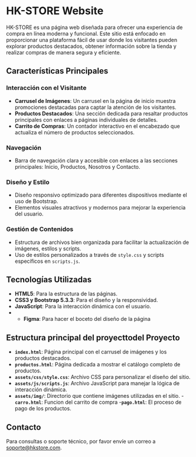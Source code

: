 # HK-STORE Website

HK-STORE es una página web diseñada para ofrecer una experiencia de compra en línea moderna y funcional. Este sitio está enfocado en proporcionar una plataforma fácil de usar donde los visitantes pueden explorar productos destacados, obtener información sobre la tienda y realizar compras de manera segura y eficiente.

## Características Principales

### Interacción con el Visitante
- **Carrusel de Imágenes**: Un carrusel en la página de inicio muestra promociones destacadas para captar la atención de los visitantes.
- **Productos Destacados**: Una sección dedicada para resaltar productos principales con enlaces a páginas individuales de detalles.
- **Carrito de Compras**: Un contador interactivo en el encabezado que actualiza el número de productos seleccionados.

### Navegación
- Barra de navegación clara y accesible con enlaces a las secciones principales: Inicio, Productos, Nosotros y Contacto.

### Diseño y Estilo
- Diseño responsivo optimizado para diferentes dispositivos mediante el uso de Bootstrap.
- Elementos visuales atractivos y modernos para mejorar la experiencia del usuario.

### Gestión de Contenidos
- Estructura de archivos bien organizada para facilitar la actualización de imágenes, estilos y scripts.
- Uso de estilos personalizados a través de `style.css` y scripts específicos en `scripts.js`.

## Tecnologías Utilizadas
- **HTML5**: Para la estructura de las páginas.
- **CSS3 y Bootstrap 5.3.3**: Para el diseño y la responsividad.
- **JavaScript**: Para la interacción dinámica con el usuario.
- - **Figma**: Para hacer el boceto del diseño de la página

## Estructura principal del proyecttodel Proyecto
- **`index.html`**: Página principal con el carrusel de imágenes y los productos destacados.
- **`productos.html`**: Página dedicada a mostrar el catálogo completo de productos.
- **`assets/css/style.css`**: Archivo CSS para personalizar el diseño del sitio.
- **`assets/js/scripts.js`**: Archivo JavaScript para manejar la lógica de interacción dinámica.
- **`assets/img/`**: Directorio que contiene imágenes utilizadas en el sitio.
-**`carro.html`**: Funcion del carrito de compra
-**`pago.html`**: El proceso de pago de los productos.

## Contacto
Para consultas o soporte técnico, por favor envíe un correo a [soporte@hkstore.com](mailto:soporte@hkstore.com).

